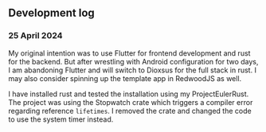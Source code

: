 ## Development log

### 25 April 2024
My original intention was to use Flutter for frontend development and rust for the backend. But after wrestling with Android configuration for two days, I am abandoning Flutter
and will switch to Dioxsus for the full stack in rust. I may also consider spinning up the template app in RedwoodJS as well.

I have installed rust and tested the installation using my ProjectEulerRust. The project was using the Stopwatch crate which triggers a compiler error regarding reference `lifetimes`.
I removed the crate and changed the code to use the system timer instead.

